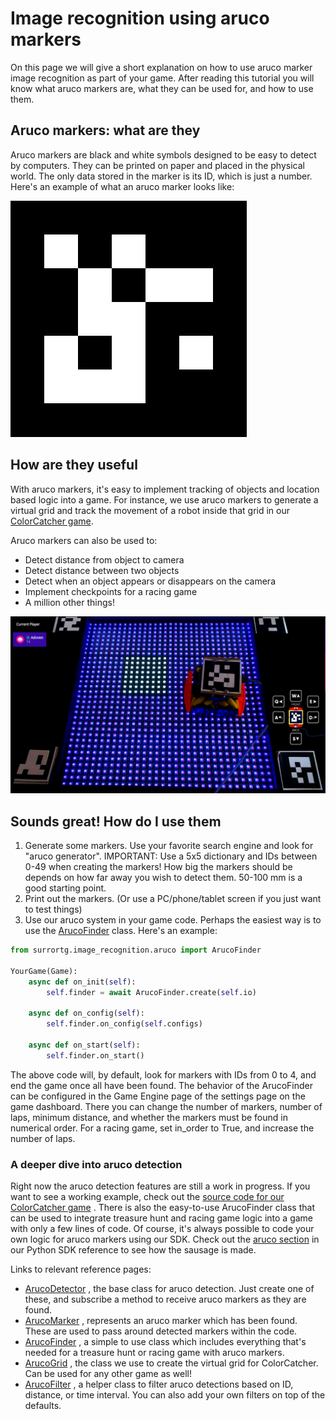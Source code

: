# Image recognition using aruco markers

On this page we will give a short explanation on how to use aruco marker
image recognition as part of your game. After reading this tutorial you will
know what aruco markers are, what they can be used for, and how to use them.

## Aruco markers: what are they

Aruco markers are black and white symbols designed to be easy to detect by
computers.
They can be printed on paper and placed in the physical world. The only data
stored in
the marker is its ID, which is just a number. Here's an example of
what an aruco marker looks like:

![Aruco marker with ID 0](_static/images/aruco-5x5_1000-0.svg)

## How are they useful

With aruco markers, it's easy to implement tracking of objects and location
based logic into a game. For instance, we use aruco markers to generate a
virtual grid and track the movement of a robot inside that grid in our
[ColorCatcher game](https://www.surrogate.tv/game/colorcatcher).

Aruco markers can also be used to:

- Detect distance from object to camera
- Detect distance between two objects
- Detect when an object appears or disappears on the camera
- Implement checkpoints for a racing game
- A million other things!

![ColorCatcher, our first game using aruco markers](_static/images/colorcatcher.png)

## Sounds great! How do I use them

1. Generate some markers. Use your favorite search engine and look for
   "aruco generator".
   IMPORTANT: Use a 5x5 dictionary and IDs between 0-49 when creating the
   markers! How
   big the markers should be depends on how far away you wish to detect them.
   50-100 mm is a good starting point.
2. Print out the markers. (Or use a PC/phone/tablet screen if you just want to
   test things)
3. Use our aruco system in your game code. Perhaps the easiest way is to use
   the [ArucoFinder](modules/surrortg.image_recognition.aruco.html#module-surrortg.image_recognition.aruco.aruco_finder)
   class. Here's an example:

```python
from surrortg.image_recognition.aruco import ArucoFinder

YourGame(Game):
    async def on_init(self):
        self.finder = await ArucoFinder.create(self.io)

    async def on_config(self):
        self.finder.on_config(self.configs)

    async def on_start(self):
        self.finder.on_start()
```

The above code will, by default, look for markers with IDs from 0 to 4, and end
the game once all have been found. The behavior of the ArucoFinder can be
configured in the Game
Engine page of the settings page on the game dashboard. There you can change
the number
of markers, number of laps, minimum distance, and whether the markers must be
found in
numerical order. For a racing game, set in_order to True, and increase the
number of laps.

### A deeper dive into aruco detection

Right now the aruco detection features are still a work in progress. If you
want to see
a working example, check out the
[source code for our ColorCatcher game](https://github.com/SurrogateInc/surrortg-sdk/tree/main/games/color_catcher)
. There is also the easy-to-use ArucoFinder class that can be used to integrate
treasure hunt and racing game logic into a game with only a few lines of code.
Of course, it's always possible to code your own logic for aruco markers using
our SDK. Check out the
[aruco section](modules/surrortg.image_recognition.aruco.html#surrortg-image-recognition-aruco)
in our Python SDK reference to see how the sausage is made.

Links to relevant reference pages:

- [ArucoDetector](modules/surrortg.image_recognition.aruco.html#surrortg.image_recognition.aruco.aruco_source.ArucoDetector)
  , the base class for aruco detection. Just create one of these, and subscribe
  a method to receive aruco markers as they are found.
- [ArucoMarker](modules/surrortg.image_recognition.aruco.html#module-surrortg.image_recognition.aruco.aruco_marker)
   , represents an aruco marker which has been found. These are used to pass
   around detected markers within the code.
- [ArucoFinder](modules/surrortg.image_recognition.aruco.html#module-surrortg.image_recognition.aruco.aruco_finder)
  , a simple to use class which includes everything that's needed for a treasure
  hunt or racing game with aruco markers.
- [ArucoGrid](modules/surrortg.image_recognition.aruco.html#surrortg.image_recognition.aruco.virtual_grid.ArucoGrid)
   , the class we use to create the virtual grid for ColorCatcher. Can be used
   for any other game as well!
- [ArucoFilter](modules/surrortg.image_recognition.aruco.html#module-surrortg.image_recognition.aruco.aruco_filter)
  , a helper class to filter aruco detections based on ID, distance, or time
  interval. You can also add your own filters on top of the defaults.